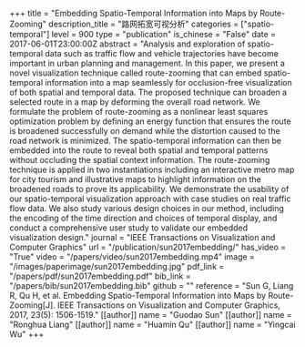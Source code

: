 +++
title = "Embedding Spatio-Temporal Information into Maps by Route-Zooming"
description_title = "路网拓宽可视分析"
categories = ["spatio-temporal"]
level = 900
type = "publication"
is_chinese = "False"
date = 2017-06-01T23:00:00Z
abstract = "Analysis and exploration of spatio-temporal data such as traffic flow and vehicle trajectories have become important in urban planning and management. In this paper, we present a novel visualization technique called route-zooming that can embed spatio-temporal information into a map seamlessly for occlusion-free visualization of both spatial and temporal data. The proposed technique can broaden a selected route in a map by deforming the overall road network. We formulate the problem of route-zooming as a nonlinear least squares optimization problem by defining an energy function that ensures the route is broadened successfully on demand while the distortion caused to the road network is minimized. The spatio-temporal information can then be embedded into the route to reveal both spatial and temporal patterns without occluding the spatial context information. The route-zooming technique is applied in two instantiations including an interactive metro map for city tourism and illustrative maps to highlight information on the broadened roads to prove its applicability. We demonstrate the usability of our spatio-temporal visualization approach with case studies on real traffic flow data. We also study various design choices in our method, including the encoding of the time direction and choices of temporal display, and conduct a comprehensive user study to validate our embedded visualization design."
journal = "IEEE Transactions on Visualization and Computer Graphics"
url = "/publication/sun2017embedding/"
has_video = "True"
video = "/papers/video/sun2017embedding.mp4"
image = "/images/paperimage/sun2017embedding.jpg"
pdf_link = "/papers/pdf/sun2017embedding.pdf"
bib_link = "/papers/bib/sun2017embedding.bib"
github = ""
reference = "Sun G, Liang R, Qu H, et al. Embedding Spatio-Temporal Information into Maps by Route-Zooming[J]. IEEE Transactions on Visualization and Computer Graphics, 2017, 23(5): 1506-1519."
[[author]]
name = "Guodao Sun"
[[author]]
name = "Ronghua Liang"
[[author]]
name = "Huamin Qu"
[[author]]
name = "Yingcai Wu"
+++
